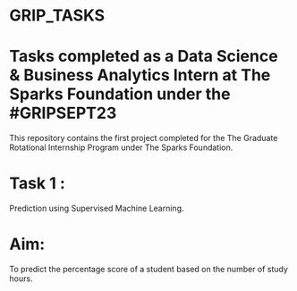 # GRIP_TASKS

# Tasks completed as a Data Science & Business Analytics Intern at The Sparks Foundation under the #GRIPSEPT23

This repository contains the first  project completed for the The Graduate Rotational Internship Program under The Sparks Foundation.

# Task 1 : 

Prediction using Supervised Machine Learning.

# Aim: 

To predict the percentage score of a student based on the number of study hours.

